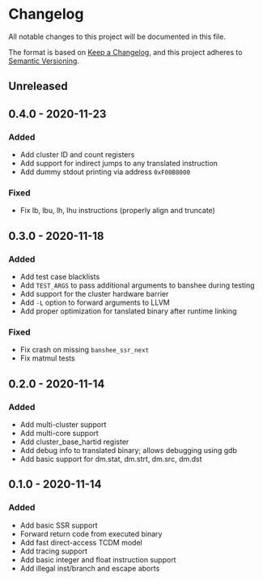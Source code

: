 # Changelog
All notable changes to this project will be documented in this file.

The format is based on [Keep a Changelog](https://keepachangelog.com/en/1.0.0/), and this project adheres to [Semantic Versioning](https://semver.org/spec/v2.0.0.html).

## Unreleased

## 0.4.0 - 2020-11-23
### Added
- Add cluster ID and count registers
- Add support for indirect jumps to any translated instruction
- Add dummy stdout printing via address `0xF00B8000`

### Fixed
- Fix lb, lbu, lh, lhu instructions (properly align and truncate)

## 0.3.0 - 2020-11-18
### Added
- Add test case blacklists
- Add `TEST_ARGS` to pass additional arguments to banshee during testing
- Add support for the cluster hardware barrier
- Add `-L` option to forward arguments to LLVM
- Add proper optimization for tanslated binary after runtime linking

### Fixed
- Fix crash on missing `banshee_ssr_next`
- Fix matmul tests

## 0.2.0 - 2020-11-14
### Added
- Add multi-cluster support
- Add multi-core support
- Add cluster_base_hartid register
- Add debug info to translated binary; allows debugging using gdb
- Add basic support for dm.stat, dm.strt, dm.src, dm.dst

## 0.1.0 - 2020-11-14
### Added
- Add basic SSR support
- Forward return code from executed binary
- Add fast direct-access TCDM model
- Add tracing support
- Add basic integer and float instruction support
- Add illegal inst/branch and escape aborts
